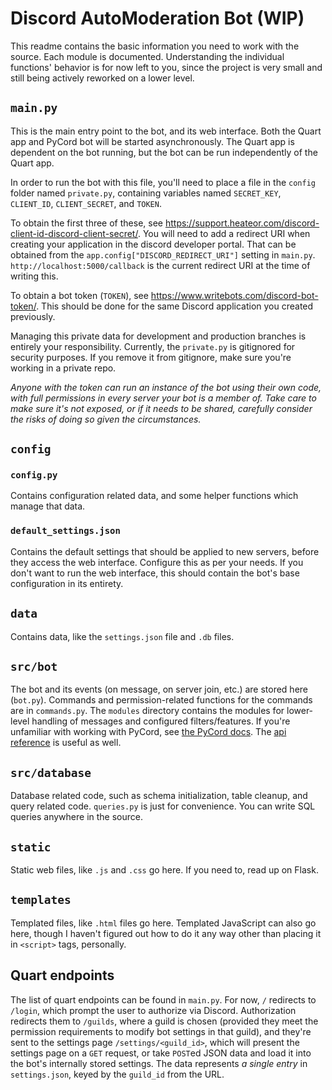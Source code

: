 # Discord AutoModeration Bot (WIP)

This readme contains the basic information you need to work with the source. Each module is documented. Understanding the individual functions' behavior is for now left to you, since the project is very small and still being actively reworked on a lower level.

## `main.py`
This is the main entry point to the bot, and its web interface. Both the Quart app and PyCord bot will be started asynchronously. The Quart app is dependent on the bot running, but the bot can be run independently of the Quart app.

In order to run the bot with this file, you'll need to place a file in the `config` folder named `private.py`, containing variables named `SECRET_KEY`, `CLIENT_ID`, `CLIENT_SECRET`, and `TOKEN`. 

To obtain the first three of these, see https://support.heateor.com/discord-client-id-discord-client-secret/. You will need to add a redirect URI when creating your application in the discord developer portal. That can be obtained from the `app.config["DISCORD_REDIRECT_URI"]` setting in `main.py`. `http://localhost:5000/callback` is the current redirect URI at the time of writing this.

To obtain a bot token (`TOKEN`), see https://www.writebots.com/discord-bot-token/. This should be done for the same Discord application you created previously.

Managing this private data for development and production branches is entirely your responsibility. Currently, the `private.py` is gitignored for security purposes. If you remove it from gitignore, make sure you're working in a private repo. 

*Anyone with the token can run an instance of the bot using their own code, with full permissions in every server your bot is a member of. Take care to make sure it's not exposed, or if it needs to be shared, carefully consider the risks of doing so given the circumstances.*

## `config`

### `config.py`
Contains configuration related data, and some helper functions which manage that data.

### `default_settings.json`
Contains the default settings that should be applied to new servers, before they access the web interface. Configure this as per your needs. If you don't want to run the web interface, this should contain the bot's base configuration in its entirety.


## `data`

Contains data, like the `settings.json` file and `.db` files.


## `src/bot`

The bot and its events (on message, on server join, etc.) are stored here (`bot.py`). Commands and permission-related functions for the commands are in `commands.py`. The `modules` directory contains the modules for lower-level handling of messages and configured filters/features. If you're unfamiliar with working with PyCord, see [the PyCord docs](https://docs.pycord.dev/en/master/index.html). The [api reference](https://docs.pycord.dev/en/master/api.html) is useful as well.

## `src/database`

Database related code, such as schema initialization, table cleanup, and query related code. `queries.py` is just for convenience. You can write SQL queries anywhere in the source.

## `static`

Static web files, like `.js` and `.css` go here. If you need to, read up on Flask.

## `templates`

Templated files, like `.html` files go here. Templated JavaScript can also go here, though I haven't figured out how to do it any way other than placing it in `<script>` tags, personally.

## Quart endpoints

The list of quart endpoints can be found in `main.py`. For now, `/` redirects to `/login`, which prompt the user to authorize via Discord. Authorization redirects them to `/guilds`, where a guild is chosen (provided they meet the permission requirements to modify bot settings in that guild), and they're sent to the settings page `/settings/<guild_id>`, which will present the settings page on a `GET` request, or take `POST`ed JSON data and load it into the bot's internally stored settings. The data represents *a single entry* in `settings.json`, keyed by the `guild_id` from the URL.
